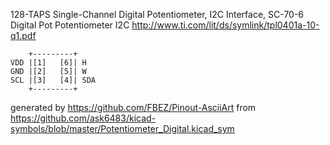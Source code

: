 128-TAPS Single-Channel Digital Potentiometer, I2C Interface, SC-70-6
Digital Pot Potentiometer I2C
http://www.ti.com/lit/ds/symlink/tpl0401a-10-q1.pdf


	    +---------+
	VDD |[1]   [6]| H
	GND |[2]   [5]| W
	SCL |[3]   [4]| SDA
	    +---------+


generated by https://github.com/FBEZ/Pinout-AsciiArt from https://github.com/ask6483/kicad-symbols/blob/master/Potentiometer_Digital.kicad_sym